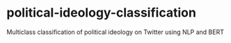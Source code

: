# political-ideology-classification
Multiclass classification of political ideology on Twitter using NLP and BERT
